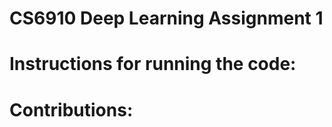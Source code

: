 CS6910 Deep Learning Assignment 1<a name="TOP"></a>
===================



# Instructions for running the code: #



# Contributions: #


